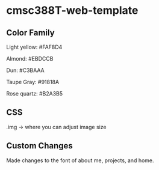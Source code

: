 # cmsc388T-web-template

## Color Family
Light yellow: #FAF8D4

Almond: #EBDCCB

Dun: #C3BAAA

Taupe Gray: #91818A

Rose quartz: #B2A3B5

## CSS
.img -> where you can adjust image size

## Custom Changes
Made changes to the font of about me, projects, and home.
